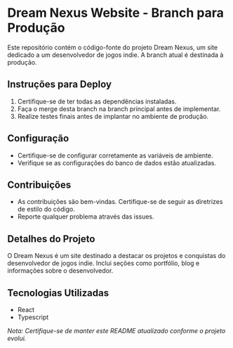 # Dream Nexus Website - Branch para Produção

Este repositório contém o código-fonte do projeto Dream Nexus, um site dedicado a um desenvolvedor de jogos indie. A branch atual é destinada à produção.

## Instruções para Deploy
1. Certifique-se de ter todas as dependências instaladas.
2. Faça o merge desta branch na branch principal antes de implementar.
3. Realize testes finais antes de implantar no ambiente de produção.

## Configuração
- Certifique-se de configurar corretamente as variáveis de ambiente.
- Verifique se as configurações do banco de dados estão atualizadas.

## Contribuições
- As contribuições são bem-vindas. Certifique-se de seguir as diretrizes de estilo do código.
- Reporte qualquer problema através das issues.

## Detalhes do Projeto
O Dream Nexus é um site destinado a destacar os projetos e conquistas do desenvolvedor de jogos indie. Inclui seções como portfólio, blog e informações sobre o desenvolvedor.

## Tecnologias Utilizadas
- React
- Typescript


*Nota: Certifique-se de manter este README atualizado conforme o projeto evolui.*
